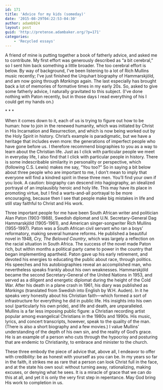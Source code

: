 ```yaml
---
id: 171
title: 'Advice for my kids (someday)'
date: '2015-08-29T04:22:53-04:30'
author: adamb924
layout: post
guid: 'http://pretense.adambaker.org/?p=171'
categories:
    - 'Recycled essays'
---
```


A friend of mine is putting together a book of fatherly advice, and asked me to contribute. My first effort was generously described as “a bit cerebral,” so I sent him back something a little broader. The too cerebral effort is below. By way of background, I’ve been listening to a lot of Rich Mullins music recently; I’ve just finished the Urquhart biography of Hammarskjöld, and am now going through *Markings* again. The last especially has brought back a lot of memories of formative times in my early 20s. So, asked to give some fatherly advice, I naturally gravitated to this subject. (I’ve done nothing with Paton recently, but in those days I read everything of his I could get my hands on.)

\* \* \*

When it comes down to it, each of us is trying to figure out how to be human: how to join in the renewed humanity, which was initiated by Christ in His Incarnation and Resurrection, and which is now being worked out by the Holy Spirit in history. Christ’s example is paradigmatic, but we have a heritage that includes even more: the generations of imperfect people who have gone before us. I therefore recommend biographies to you as a way to learn about the Christian life. Just as I click with particular people we meet in everyday life, I also find that I click with particular people in history. There is some indescribable similarity in personality or perspective, which (following C.S. Lewis) makes me say, “You too?” So in saying a bit below about three people who are important to me, I don’t mean to imply that everyone will find a kindred spirit in these three men. You’ll find your own if you look. A caution: biography can descend into hagiography, an idealized portrayal of an implausibly heroic and holy life. This may have its place in promoting virtue, but I find a warts-and-all portrayal to be more encouraging, because then I see that people make big mistakes in life and still stay faithful to Christ and His work.

Three important people for me have been South African writer and politician Alan Paton (1903-1988), Swedish diplomat and U.N. Secretary-General Dag Hammarskjöld (1905-1961), and American singer-songwriter Rich Mullins (1955-1997). Paton was a South African civil servant who ran a boys’ reformatory, making several humane reforms. He published a beautiful novel in 1948, *Cry, The Beloved Country*, which was largely a reflection on the racial situation in South Africa. The success of the novel made Paton rich, but within months a political party came to power in the country that began implementing apartheid. Paton gave up his early retirement, and devoted his energies to educating the public about race, through politics. His speeches and his autobiographies reveal an accomplished man, who nevertheless speaks frankly about his own weaknesses. Hammarskjöld became the second Secretary-General of the United Nations in 1953, and served as a diligent and energetic diplomat during the height of the Cold War. After his death in a plane crash in 1961, his diary was published as *Markings* (translated from Swedish into English by W.H. Auden). In it he speaks very honestly about his Christian faith—which formed a sort of infrastructure for everything he did in public life. His insights into his own soul (particularly his own pride), and life and death, are unparalleled. Mullins is a far less imposing public figure: a Christian recording artist popular among evangelical Christians in the 1980s and 1990s. His music, lyrics, and concert transcripts, however, speak to the quality of the man. (There is also a short biography and a few movies.) I value Mullins’ understanding of the depth of his own sin, and the reality of God’s grace. He is an example of a person who cuts through the hypocrisy and posturing that are endemic to Christianity, to embrace and minister to the church.

These three embody the piece of advice that, above all, I endeavor to offer with credibility: be as honest with yourself as you can be. In my years so far in the faith, it strikes me as rare that a person can look Christ full in the face, and at the state his own soul: without turning away, rationalizing, making excuses, or denying what he sees. It is a miracle of grace that we can do this at all, and yet it is only the very first step in repentance. May God bring His work to completion in us.